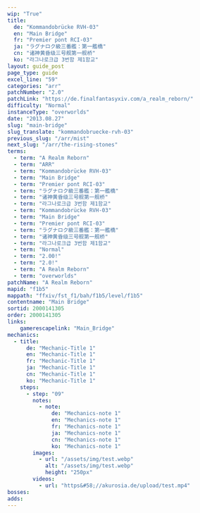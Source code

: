 ```yaml
---
wip: "True"
title:
  de: "Kommandobrücke RVH-03"
  en: "Main Bridge"
  fr: "Premier pont RCI-03"
  ja: "ラグナロク級三番艦：第一艦橋"
  cn: "诸神黄昏级三号舰第一舰桥"
  ko: "라그나로크급 3번함 제1함교"
layout: guide_post
page_type: guide
excel_line: "59"
categories: "arr"
patchNumber: "2.0"
patchLink: "https://de.finalfantasyxiv.com/a_realm_reborn/"
difficulty: "Normal"
instanceType: "overworlds"
date: "2013.08.27"
slug: "main-bridge"
slug_translate: "kommandobruecke-rvh-03"
previous_slug: "/arr/mist"
next_slug: "/arr/the-rising-stones"
terms:
  - term: "A Realm Reborn"
  - term: "ARR"
  - term: "Kommandobrücke RVH-03"
  - term: "Main Bridge"
  - term: "Premier pont RCI-03"
  - term: "ラグナロク級三番艦：第一艦橋"
  - term: "诸神黄昏级三号舰第一舰桥"
  - term: "라그나로크급 3번함 제1함교"
  - term: "Kommandobrücke RVH-03"
  - term: "Main Bridge"
  - term: "Premier pont RCI-03"
  - term: "ラグナロク級三番艦：第一艦橋"
  - term: "诸神黄昏级三号舰第一舰桥"
  - term: "라그나로크급 3번함 제1함교"
  - term: "Normal"
  - term: "2.00!"
  - term: "2.0!"
  - term: "A Realm Reborn"
  - term: "overworlds"
patchName: "A Realm Reborn"
mapid: "f1b5"
mappath: "ffxiv/fst_f1/bah/f1b5/level/f1b5"
contentname: "Main Bridge"
sortid: 2000141305
order: 2000141305
links:
    gamerescapelink: "Main_Bridge"
mechanics:
  - title:
      de: "Mechanic-Title 1"
      en: "Mechanic-Title 1"
      fr: "Mechanic-Title 1"
      ja: "Mechanic-Title 1"
      cn: "Mechanic-Title 1"
      ko: "Mechanic-Title 1"
    steps:
      - step: "09"
        notes:
          - note:
              de: "Mechanics-note 1"
              en: "Mechanics-note 1"
              fr: "Mechanics-note 1"
              ja: "Mechanics-note 1"
              cn: "Mechanics-note 1"
              ko: "Mechanics-note 1"
        images:
          - url: "/assets/img/test.webp"
            alt: "/assets/img/test.webp"
            height: "250px"
        videos:
          - url: "https&#58;//akurosia.de/upload/test.mp4"
bosses:
adds:
---
```

